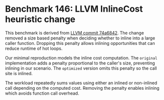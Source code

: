 # Benchmark 146: LLVM InlineCost heuristic change

This benchmark is derived from [LLVM commit 74a6842](https://github.com/llvm/llvm-project/commit/74a684222d45b4d9eb3986a10c92c9ec67378568).
The change removed a size based penalty when deciding whether to inline into a large caller function.
Dropping this penalty allows inlining opportunities that can reduce runtime of hot loops.

Our minimal reproduction models the inline cost computation. The `original` implementation
adds a penalty proportional to the caller's size, preventing inlining in our scenario.
The `optimized` version omits this penalty so the call site is inlined.

The workload repeatedly sums values using either an inlined or non-inlined call depending
on the computed cost. Removing the penalty enables inlining which avoids function call overhead.
